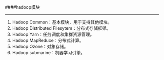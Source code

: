 ####hadoop模块

---
1. Hadoop Common：基本模块，用于支持其他模块。
2. Hadoop Distributed Filesytem：分布式存储框架。
3. Hadoop Yarn：任务调度和集群资源管理。
4. Hadoop MapReduce：分布式计算。
5. Hadoop Ozone：对象存储。
6. Hadoop submarine：机器学习引擎。

